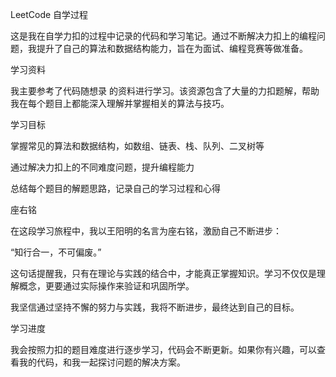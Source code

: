LeetCode 自学过程

这是我在自学力扣的过程中记录的代码和学习笔记。通过不断解决力扣上的编程问题，我提升了自己的算法和数据结构能力，旨在为面试、编程竞赛等做准备。

学习资料

我主要参考了代码随想录
的资料进行学习。该资源包含了大量的力扣题解，帮助我在每个题目上都能深入理解并掌握相关的算法与技巧。

学习目标

掌握常见的算法和数据结构，如数组、链表、栈、队列、二叉树等

通过解决力扣上的不同难度问题，提升编程能力

总结每个题目的解题思路，记录自己的学习过程和心得

座右铭

在这段学习旅程中，我以王阳明的名言为座右铭，激励自己不断进步：

“知行合一，不可偏废。”

这句话提醒我，只有在理论与实践的结合中，才能真正掌握知识。学习不仅仅是理解概念，更要通过实际操作来验证和巩固所学。

我坚信通过坚持不懈的努力与实践，我将不断进步，最终达到自己的目标。

学习进度

我会按照力扣的题目难度进行逐步学习，代码会不断更新。如果你有兴趣，可以查看我的代码，和我一起探讨问题的解决方案。
